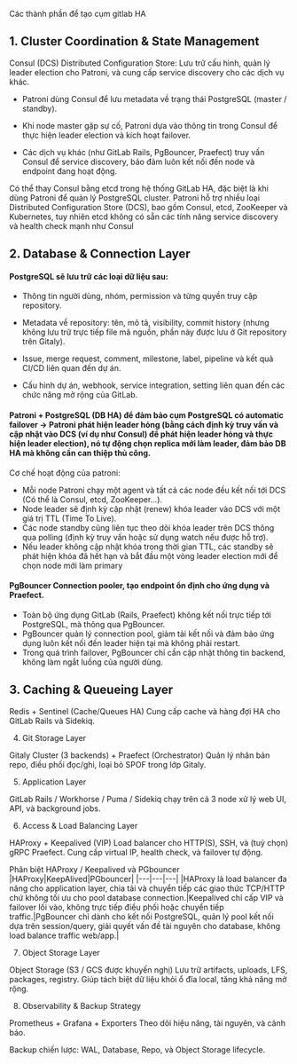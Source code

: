 Các thành phần để tạo cụm gitlab HA

## 1. Cluster Coordination & State Management

Consul (DCS) Distributed Configuration Store: Lưu trữ cấu hình, quản lý leader election cho Patroni, và cung cấp service discovery cho các dịch vụ khác.

- Patroni dùng Consul để lưu metadata về trạng thái PostgreSQL (master / standby).

- Khi node master gặp sự cố, Patroni dựa vào thông tin trong Consul để thực hiện leader election và kích hoạt failover.

- Các dịch vụ khác (như GitLab Rails, PgBouncer, Praefect) truy vấn Consul để service discovery, bảo đảm luôn kết nối đến node và endpoint đang hoạt động.

Có thể thay Consul bằng etcd trong hệ thống GitLab HA, đặc biệt là khi dùng Patroni để quản lý PostgreSQL cluster. Patroni hỗ trợ nhiều loại Distributed Configuration Store (DCS), bao gồm Consul, etcd, ZooKeeper và Kubernetes, tuy nhiên etcd không có sẵn các tính năng service discovery và health check mạnh như Consul

## 2. Database & Connection Layer

#### PostgreSQL sẽ lưu trữ các loại dữ liệu sau:​

- Thông tin người dùng, nhóm, permission và từng quyền truy cập repository.​

- Metadata về repository: tên, mô tả, visibility, commit history (nhưng không lưu trữ trực tiếp file mã nguồn, phần này được lưu ở Git repository trên Gitaly).​

- Issue, merge request, comment, milestone, label, pipeline và kết quả CI/CD liên quan đến dự án.​

- Cấu hình dự án, webhook, service integration, setting liên quan đến các chức năng mở rộng của GitLab.

#### Patroni + PostgreSQL (DB HA) để đảm bảo cụm PostgreSQL có automatic failover -> Patroni phát hiện leader hỏng (bằng cách định kỳ truy vấn và cập nhật vào DCS (ví dụ như Consul) để phát hiện leader hỏng và thực hiện leader election), nó tự động chọn replica mới làm leader, đảm bảo DB HA mà không cần can thiệp thủ công.

Cơ chế hoạt động của patroni:
- Mỗi node Patroni chạy một agent và tất cả các node đều kết nối tới DCS (Có thể là Consul, etcd, ZooKeeper…).
- Node leader sẽ định kỳ cập nhật (renew) khóa leader vào DCS với một giá trị TTL (Time To Live).​
- Các node standby cũng liên tục theo dõi khóa leader trên DCS thông qua polling (định kỳ truy vấn hoặc sử dụng watch nếu được hỗ trợ).
- Nếu leader không cập nhật khóa trong thời gian TTL, các standby sẽ phát hiện khóa đã hết hạn và bắt đầu một vòng leader election mới để chọn node mới làm primary

#### PgBouncer Connection pooler, tạo endpoint ổn định cho ứng dụng và Praefect. 
- Toàn bộ ứng dụng GitLab (Rails, Praefect) không kết nối trực tiếp tới PostgreSQL, mà thông qua PgBouncer.
- PgBouncer quản lý connection pool, giảm tải kết nối và đảm bảo ứng dụng luôn kết nối đến leader hiện tại mà không phải restart.
- Trong quá trình failover, PgBouncer chỉ cần cập nhật thông tin backend, không làm ngắt luồng của người dùng.

## 3. Caching & Queueing Layer

Redis + Sentinel (Cache/Queues HA) Cung cấp cache và hàng đợi HA cho GitLab Rails và Sidekiq.

4. Git Storage Layer

Gitaly Cluster (3 backends) + Praefect (Orchestrator) Quản lý nhân bản repo, điều phối đọc/ghi, loại bỏ SPOF trong lớp Gitaly.

5. Application Layer
   
GitLab Rails / Workhorse / Puma / Sidekiq chạy trên cả 3 node xử lý web UI, API, và background jobs.

6. Access & Load Balancing Layer
   
HAProxy + Keepalived (VIP) Load balancer cho HTTP(S), SSH, và (tuỳ chọn) gRPC Praefect. Cung cấp virtual IP, health check, và failover tự động.

Phân biệt HAProxy / Keepalived và PGbouncer
|HAProxy|KeepAlived|PGbouncer|
|---|---|---|
|HAProxy là load balancer đa năng cho application layer, chia tải và chuyển tiếp các giao thức TCP/HTTP chứ không tối ưu cho pool database connection.​|Keepalived chỉ cấp VIP và failover lối vào, không trực tiếp điều phối hoặc chuyển tiếp traffic.|PgBouncer chỉ dành cho kết nối PostgreSQL, quản lý pool kết nối dựa trên session/query, giải quyết vấn đề tài nguyên cho database, không load balance traffic web/app.​|

7. Object Storage Layer
   
Object Storage (S3 / GCS được khuyến nghị) Lưu trữ artifacts, uploads, LFS, packages, registry. Giúp tách biệt dữ liệu khỏi ổ đĩa local, tăng khả năng mở rộng.

8. Observability & Backup Strategy
   
Prometheus + Grafana + Exporters Theo dõi hiệu năng, tài nguyên, và cảnh báo.

Backup chiến lược: WAL, Database, Repo, và Object Storage lifecycle.
